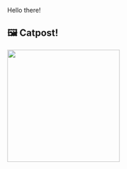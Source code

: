 Hello there!



## 🖼️ Catpost!

<sub>
    <img src="https://cdn2.thecatapi.com/images/vTMq1bIDk.jpg" height="256">
</sub>

